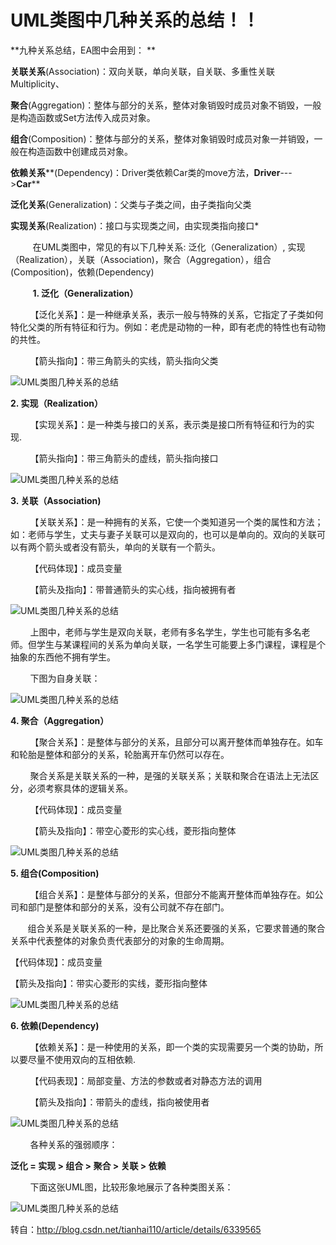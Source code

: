 # UML类图中几种关系的总结！！
**九种关系总结，EA图中会用到：  **

**关联关系**(Association)：双向关联，单向关联，自关联、多重性关联Multiplicity、

**聚合**(Aggregation)：整体与部分的关系，整体对象销毁时成员对象不销毁，一般是构造函数或Set方法传入成员对象。

**组合**(Composition)：整体与部分的关系，整体对象销毁时成员对象一并销毁，一般在构造函数中创建成员对象。

**依赖关系****(Dependency)：Driver类依赖Car类的move方法，****Driver****\--->****Car******

**泛化关系**(Generalization)：父类与子类之间，由子类指向父类

**实现关系**(Realization)：接口与实现类之间，由实现类指向接口*

&nbsp;&nbsp;&nbsp;&nbsp;&nbsp;&nbsp;&nbsp;&nbsp;&nbsp;在UML类图中，常见的有以下几种关系: 泛化（Generalization）,  实现（Realization），关联（Association)，聚合（Aggregation），组合(Composition)，依赖(Dependency)  

&nbsp;&nbsp;&nbsp;&nbsp;&nbsp;&nbsp;&nbsp;&nbsp;&nbsp;**1. 泛化（Generalization）**

&nbsp;&nbsp;&nbsp;&nbsp;&nbsp;&nbsp;&nbsp;&nbsp;【泛化关系】：是一种继承关系，表示一般与特殊的关系，它指定了子类如何特化父类的所有特征和行为。例如：老虎是动物的一种，即有老虎的特性也有动物的共性。

&nbsp;&nbsp;&nbsp;&nbsp;&nbsp;&nbsp;&nbsp;&nbsp;【箭头指向】：带三角箭头的实线，箭头指向父类

![UML类图几种关系的总结](vx_images/211844409267688.png) 

 **2. 实现（Realization）**

&nbsp;&nbsp;&nbsp;&nbsp;&nbsp;&nbsp;&nbsp;&nbsp;【实现关系】：是一种类与接口的关系，表示类是接口所有特征和行为的实现.

&nbsp;&nbsp;&nbsp;&nbsp;&nbsp;&nbsp;&nbsp;&nbsp;【箭头指向】：带三角箭头的虚线，箭头指向接口

![UML类图几种关系的总结](vx_images/209794409270084.png) 

 **3. 关联（Association)**

&nbsp;&nbsp;&nbsp;&nbsp;&nbsp;&nbsp;&nbsp;&nbsp;【关联关系】：是一种拥有的关系，它使一个类知道另一个类的属性和方法；如：老师与学生，丈夫与妻子关联可以是双向的，也可以是单向的。双向的关联可以有两个箭头或者没有箭头，单向的关联有一个箭头。

&nbsp;&nbsp;&nbsp;&nbsp;&nbsp;&nbsp;&nbsp;&nbsp;【代码体现】：成员变量

&nbsp;&nbsp;&nbsp;&nbsp;&nbsp;&nbsp;&nbsp;&nbsp;【箭头及指向】：带普通箭头的实心线，指向被拥有者

![UML类图几种关系的总结](vx_images/207714409252204.png) 

&nbsp;&nbsp;&nbsp;&nbsp;&nbsp;&nbsp;&nbsp;&nbsp;上图中，老师与学生是双向关联，老师有多名学生，学生也可能有多名老师。但学生与某课程间的关系为单向关联，一名学生可能要上多门课程，课程是个抽象的东西他不拥有学生。 

&nbsp;&nbsp;&nbsp;&nbsp;&nbsp;&nbsp;&nbsp;&nbsp;下图为自身关联： 

![UML类图几种关系的总结](vx_images/205644409256450.png)

 **4. 聚合（Aggregation）**

&nbsp;&nbsp;&nbsp;&nbsp;&nbsp;&nbsp;&nbsp;&nbsp;【聚合关系】：是整体与部分的关系，且部分可以离开整体而单独存在。如车和轮胎是整体和部分的关系，轮胎离开车仍然可以存在。

&nbsp;&nbsp;&nbsp;&nbsp;&nbsp;&nbsp;&nbsp;&nbsp;聚合关系是关联关系的一种，是强的关联关系；关联和聚合在语法上无法区分，必须考察具体的逻辑关系。

&nbsp;&nbsp;&nbsp;&nbsp;&nbsp;&nbsp;&nbsp;&nbsp;【代码体现】：成员变量

&nbsp;&nbsp;&nbsp;&nbsp;&nbsp;&nbsp;&nbsp;&nbsp;【箭头及指向】：带空心菱形的实心线，菱形指向整体

![UML类图几种关系的总结](vx_images/203374409259895.png) 

 **5. 组合(Composition)**

&nbsp;&nbsp;&nbsp;&nbsp;&nbsp;&nbsp;&nbsp;&nbsp;【组合关系】：是整体与部分的关系，但部分不能离开整体而单独存在。如公司和部门是整体和部分的关系，没有公司就不存在部门。

&nbsp;&nbsp;&nbsp;&nbsp;&nbsp;&nbsp;&nbsp;组合关系是关联关系的一种，是比聚合关系还要强的关系，它要求普通的聚合关系中代表整体的对象负责代表部分的对象的生命周期。

【代码体现】：成员变量

【箭头及指向】：带实心菱形的实线，菱形指向整体

![UML类图几种关系的总结](vx_images/201294409267226.png)

 **6. 依赖(Dependency)**

&nbsp;&nbsp;&nbsp;&nbsp;&nbsp;&nbsp;&nbsp;&nbsp;【依赖关系】：是一种使用的关系，即一个类的实现需要另一个类的协助，所以要尽量不使用双向的互相依赖.

&nbsp;&nbsp;&nbsp;&nbsp;&nbsp;&nbsp;&nbsp;&nbsp;【代码表现】：局部变量、方法的参数或者对静态方法的调用

&nbsp;&nbsp;&nbsp;&nbsp;&nbsp;&nbsp;&nbsp;&nbsp;【箭头及指向】：带箭头的虚线，指向被使用者

![UML类图几种关系的总结](vx_images/198924409247060.png) 

&nbsp;&nbsp;&nbsp;&nbsp;&nbsp;&nbsp;&nbsp;&nbsp;各种关系的强弱顺序：

 **泛化 = 实现 > 组合 > 聚合 > 关联 > 依赖** 

&nbsp;&nbsp;&nbsp;&nbsp;&nbsp;&nbsp;&nbsp;&nbsp;下面这张UML图，比较形象地展示了各种类图关系：

![UML类图几种关系的总结](vx_images/196844409259193.png)

转自：http://blog.csdn.net/tianhai110/article/details/6339565
